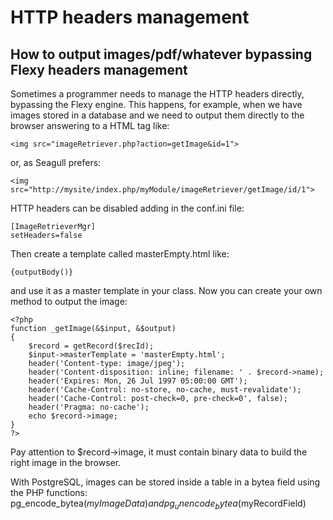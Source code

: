 <!-- Name: TipsAndTricks/HeadersManagement -->
<!-- Version: 4 -->
<!-- Last-Modified: 2006/04/02 03:53:53 -->
<!-- Author: demian -->
# HTTP headers management
## How to output images/pdf/whatever bypassing Flexy headers management

Sometimes a programmer needs to manage the HTTP headers directly, bypassing the Flexy engine.
This happens, for example, when we have images stored in a database and we need to output them directly to the browser answering to a HTML tag like:


    <img src="imageRetriever.php?action=getImage&id=1">

or, as Seagull prefers:


    <img src="http://mysite/index.php/myModule/imageRetriever/getImage/id/1">

HTTP headers can be disabled adding in the conf.ini file:


    [ImageRetrieverMgr]
    setHeaders=false

Then create a template called masterEmpty.html like:


    {outputBody()}

and use it as a master template in your class.
Now you can create your own method to output the image:


    <?php
    function _getImage(&$input, &$output)
    {
        $record = getRecord($recId);
        $input->masterTemplate = 'masterEmpty.html';
        header('Content-type: image/jpeg');
        header('Content-disposition: inline; filename: ' . $record->name);
        header('Expires: Mon, 26 Jul 1997 05:00:00 GMT');
        header('Cache-Control: no-store, no-cache, must-revalidate');
        header('Cache-Control: post-check=0, pre-check=0', false);
        header('Pragma: no-cache');
        echo $record->image;
    }
    ?>

Pay attention to $record->image, it must contain binary data to build the right image in the browser.

With PostgreSQL, images can be stored inside a table in a bytea field using the PHP functions: pg_encode_bytea($myImageData) and pg_unencode_bytea($myRecordField)
